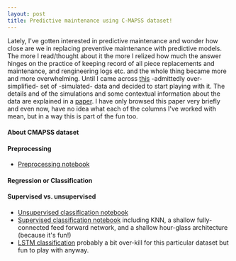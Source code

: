 ```yaml
---
layout: post
title: Predictive maintenance using C-MAPSS dataset!
---
```


Lately, I've gotten interested in predictive maintenance and wonder how close are we in replacing preventive maintenance with predictive models. The more I read/thought about it the more I relized how much the answer hinges on the practice of keeping record of all piece replacements and maintenance, and rengineering logs etc. and the whole thing became more and more overwhelming. Until I came across [this](https://ti.arc.nasa.gov/tech/dash/pcoe/prognostic-data-repository/#turbofan) -admittedly over-simplified- set of -simulated- data and decided to start playing with it. The details and of the simulations and some contextual information about the data are explained in a [paper](https://www.google.no/url?sa=t&rct=j&q=&esrc=s&source=web&cd=1&ved=0ahUKEwis05bV4LHWAhWKfRoKHZabAakQFggoMAA&url=https%3A%2F%2Fti.arc.nasa.gov%2Fpublications%2F154%2Fdownload%2F&usg=AFQjCNELnrsSWOvSTQlF39WXmZ9cF9ka5g). I have only browsed this paper very briefly and even now, have no idea what each of the columns I've worked with mean, but in a way this is part of the fun too.

#### About CMAPSS dataset

#### Preprocessing
- [Preprocessing notebook](https://github.com/asadisaghar/PdM-C-MAPSST/blob/master/play/publish/preprocessing.ipynb)

#### Regression or Classification

#### Supervised vs. unsupervised
- [Unsupervised classification notebook](https://github.com/asadisaghar/PdM-C-MAPSST/blob/master/play/publish/unsupervised_classification.ipynb)
- [Supervised classification notebook](https://github.com/asadisaghar/PdM-C-MAPSST/blob/master/play/publish/supervised_classification.ipynb) including KNN, a shallow fully-connected feed forward network, and a shallow hour-glass architecture (because it's fun!)
- [LSTM classification](https://github.com/asadisaghar/PdM-C-MAPSST/blob/master/play/publish/LSTM_classification.ipynb) probably a bit over-kill for this particular dataset but fun to play with anyway.

